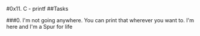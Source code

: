 #0x11. C - printf
##Tasks

###0. I'm not going anywhere. You can print that wherever you want to. I'm here and I'm a Spur for life
